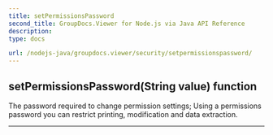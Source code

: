 ```yaml
---
title: setPermissionsPassword
second_title: GroupDocs.Viewer for Node.js via Java API Reference
description: 
type: docs

url: /nodejs-java/groupdocs.viewer/security/setpermissionspassword/
---
```


## setPermissionsPassword(String value)  function

 The password required to change permission settings;
 Using a permissions password you can restrict printing, modification and data extraction.
 


---


